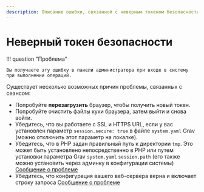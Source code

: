 ```yaml
---
description: Описание ошибки, связанной с неверным токеном безопасности в Grav CMS. Причины возникновения.
---
```


# Неверный токен безопасности

!!! question "Проблема"

    Вы получаете эту ошибку в панели администратора при входе в систему при выполнении операций.

Существует несколько возможных причин проблемы, связанных с сеансом:

* Попробуйте **перезагрузить** браузер, чтобы получить новый токен.
* Попробуйте очистить файлы куки браузера, затем выйти и снова войти.
* Убедитесь, что вы работаете с SSL и HTTPS URL, если у вас установлен параметр `session.secure: true` в файле `system.yaml` Grav (можно отключить этот параметр на локалке).
* Убедитесь, что в PHP задан правильный путь к директории `tmp`. Это может быть установлено непосредственно в PHP или путем установки параметра Grav `system.yaml` `session.path` (его также можно установить через админку в конфигурации системы) [Сообщение о проблеме](https://github.com/getgrav/grav-plugin-admin/issues/958)
* Убедитесь, что конфигурация вашего веб-сервера верна и включает строку запроса [Сообщение о проблеме](https://github.com/getgrav/grav-plugin-admin/issues/893)
